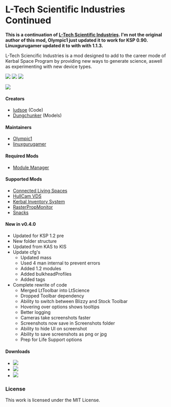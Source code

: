 # L-Tech Scientific Industries Continued
**This is a continuation of [L-Tech Scientific Industries](http://forum.kerbalspaceprogram.com/index.php?/topic/49319-0240). I'm not the original author of this mod, Olympic1 just updated it to work for KSP 0.90. Linuxgurugamer updated it to with with 1.1.3.**

L-Tech Sciencific Industries is a mod designed to add to the career mode of Kerbal Space Program by providing new ways to generate science, aswell as experimenting with new device types.

[![][shield:ksp]][KSP:website]
[![][shield:ckan]][thread:ckan]
[![][shield:mit]][link:license]

[![][logo:ltech]][thread:ltech]

#### Creators
* [ludsoe](http://forum.kerbalspaceprogram.com/index.php?/profile/6624-ludsoe/) (Code)
* [Dungchunker](http://forum.kerbalspaceprogram.com/index.php?/profile/67255-dungchunker/) (Models)

#### Maintainers
* [Olympic1](http://forum.kerbalspaceprogram.com/index.php?/profile/79730-olympic1/)
* [linuxgurugamer](http://forum.kerbalspaceprogram.com/index.php?/profile/129964-linuxgurugamer/)

#### Required Mods
* [Module Manager](http://forum.kerbalspaceprogram.com/index.php?/topic/50533-*)

#### Supported Mods
* [Connected Living Spaces](http://forum.kerbalspaceprogram.com/index.php?/topic/109972-*)
* [HullCam VDS](http://forum.kerbalspaceprogram.com/index.php?/topic/145633-*)
* [Kerbal Inventory System](http://forum.kerbalspaceprogram.com/index.php?/topic/101928-*)
* [RasterPropMonitor](http://forum.kerbalspaceprogram.com/index.php?/topic/105821-*)
* [Snacks](https://github.com/Angel-125/Snacks/releases)

#### New in v0.4.0
* Updated for KSP 1.2 pre
* New folder structure
* Updated from KAS to KIS
* Update cfg's
  * Updated mass
  * Used 4 man internal to prevent errors
  * Added 1.2 modules
  * Added bulkheadProfiles
  * Added tags
* Complete rewrite of code
  * Merged LtToolbar into LtScience
  * Dropped Toolbar dependency
  * Ability to switch between Blizzy and Stock Toolbar
  * Hovering over options shows tooltips
  * Better logging
  * Cameras take screenshots faster
  * Screenshots now save in Screenshots folder
  * Ability to hide UI on screenshot
  * Ability to save screenshots as png or jpg
  * Prep for Life Support options

#### Downloads
* [![][GH:logo]][GH:url]
* [![][DB:logo]][DB:url]
* [![][SD:logo]][SD:url]

### License
This work is licensed under the MIT License.



[KSP:website]: https://kerbalspaceprogram.com/
[thread:ckan]: http://forum.kerbalspaceprogram.com/index.php?/topic/143140-ckan
[link:license]: https://github.com/Olympic1/L-Tech/blob/master/LICENSE.txt

[shield:ksp]: https://img.shields.io/badge/KSP-v1.2.0-green.svg
[shield:ckan]: https://img.shields.io/badge/CKAN-Indexed-brightgreen.svg
[shield:mit]: https://img.shields.io/badge/License-MIT-blue.svg

[logo:ltech]: https://github.com/Olympic1/L-Tech/blob/master/GameData/LTech/Flags/LTechScience.png
[thread:ltech]: http://forum.kerbalspaceprogram.com/index.php?/topic/49319-0240

[GH:url]: https://github.com/Olympic1/L-Tech/releases
[GH:logo]: http://i59.tinypic.com/2i11u2d.jpg
[DB:url]: https://www.dropbox.com/s/e7hjvnr0xahyhy9/LTechRevived.zip?dl=0
[DB:logo]: http://i60.tinypic.com/70jj43.jpg
[SD:url]: https://spacedock.info/mod/227
[SD:logo]: http://i65.tinypic.com/ot0ks9.jpg